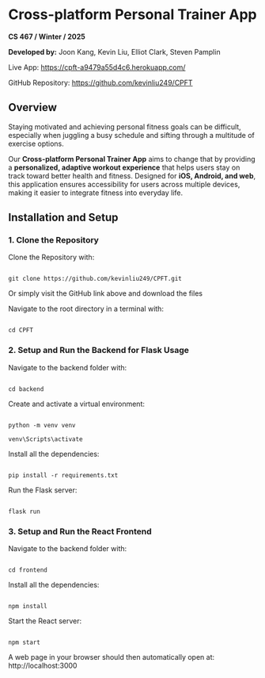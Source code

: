 # Cross-platform Personal Trainer App

  

**CS 467 / Winter / 2025**

**Developed by:** Joon Kang, Kevin Liu, Elliot Clark, Steven Pamplin

  

Live App: https://cpft-a9479a55d4c6.herokuapp.com/

  

GitHub Repository: https://github.com/kevinliu249/CPFT

  

## Overview

Staying motivated and achieving personal fitness goals can be difficult, especially when juggling a busy schedule and sifting through a multitude of exercise options.

  

Our **Cross-platform Personal Trainer App** aims to change that by providing a **personalized, adaptive workout experience** that helps users stay on track toward better health and fitness. Designed for **iOS, Android, and web**, this application ensures accessibility for users across multiple devices, making it easier to integrate fitness into everyday life.

  

## Installation and Setup

  

### 1. Clone the Repository

Clone the Repository with:

```

git clone https://github.com/kevinliu249/CPFT.git

```

Or simply visit the GitHub link above and download the files

Navigate to the root directory in a terminal with:

```

cd CPFT

```

### 2. Setup and Run the Backend for Flask Usage

Navigate to the backend folder with:

```

cd backend

```

Create and activate a virtual environment:

```

python -m venv venv

venv\Scripts\activate

```

Install all the dependencies:

```

pip install -r requirements.txt

```

Run the Flask server:

```

flask run

```

### 3. Setup and Run the React Frontend

Navigate to the backend folder with:

```

cd frontend

```

Install all the dependencies:

```

npm install

```

Start the React server:

```

npm start

```

A web page in your browser should then automatically open at: http://localhost:3000
